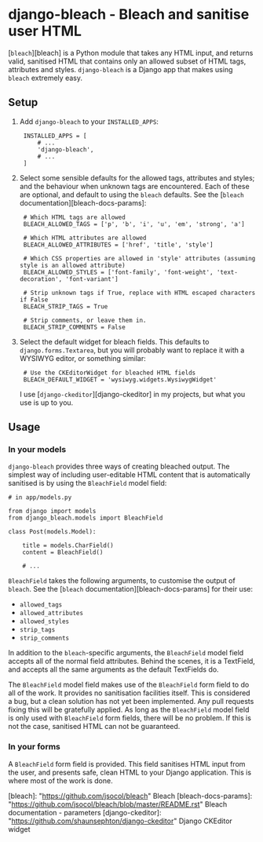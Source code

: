 django-bleach - Bleach and sanitise user HTML
=============================================

[`bleach`][bleach] is a Python module that takes any HTML input, and returns valid, sanitised HTML
that contains only an allowed subset of HTML tags, attributes and styles. `django-bleach` is a
Django app that makes using `bleach` extremely easy.

Setup
-----

1. Add `django-bleach` to your `INSTALLED_APPS`:

		INSTALLED_APPS = [
			# ...
			'django-bleach',
			# ...
		]

2. Select some sensible defaults for the allowed tags, attributes and styles; and the behaviour when
   unknown tags are encountered. Each of these are optional, and default to using the `bleach`
   defaults. See the [`bleach` documentation][bleach-docs-params]:

		# Which HTML tags are allowed
		BLEACH_ALLOWED_TAGS = ['p', 'b', 'i', 'u', 'em', 'strong', 'a']
		
		# Which HTML attributes are allowed
		BLEACH_ALLOWED_ATTRIBUTES = ['href', 'title', 'style']
		
		# Which CSS properties are allowed in 'style' attributes (assuming style is an allowed attribute)
		BLEACH_ALLOWED_STYLES = ['font-family', 'font-weight', 'text-decoration', 'font-variant']

		# Strip unknown tags if True, replace with HTML escaped characters if False
		BLEACH_STRIP_TAGS = True

		# Strip comments, or leave them in.
		BLEACH_STRIP_COMMENTS = False

3. Select the default widget for bleach fields. This defaults to `django.forms.Textarea`, but you
   will probably want to replace it with a WYSIWYG editor, or something similar:

		# Use the CKEditorWidget for bleached HTML fields
   		BLEACH_DEFAULT_WIDGET = 'wysiwyg.widgets.WysiwygWidget'

   I use [`django-ckeditor`][django-ckeditor] in my projects, but what you use is up to you.

Usage
-----

### In your models

`django-bleach` provides three ways of creating bleached output. The simplest way of including
user-editable HTML content that is automatically sanitised is by using the `BleachField` model
field:

	# in app/models.py

	from django import models
	from django_bleach.models import BleachField

	class Post(models.Model):

		title = models.CharField()
		content = BleachField()

		# ...

`BleachField` takes the following arguments, to customise the output of `bleach`. See the 
[`bleach` documentation][bleach-docs-params] for their use:

* `allowed_tags`
* `allowed_attributes`
* `allowed_styles`
* `strip_tags`
* `strip_comments`

In addition to the `bleach`-specific arguments, the `BleachField` model field accepts all of the
normal field attributes. Behind the scenes, it is a TextField, and accepts all the same arguments as
the default TextFields do.

The `BleachField` model field makes use of the `BleachField` form field to do all of the work. It
provides no sanitisation facilities itself. This is considered a bug, but a clean solution has not
yet been implemented. Any pull requests fixing this will be gratefully applied. As long as the
`BleachField` model field is only used with `BleachField` form fields, there will be no problem. If
this is not the case, sanitised HTML can not be guaranteed.

### In your forms

A `BleachField` form field is provided. This field sanitises HTML input from the user, and presents
safe, clean HTML to your Django application. This is where most of the work is done.



[bleach]: "https://github.com/jsocol/bleach" Bleach
[bleach-docs-params]: "https://github.com/jsocol/bleach/blob/master/README.rst" Bleach documentation - parameters
[django-ckeditor]: "https://github.com/shaunsephton/django-ckeditor" Django CKEditor widget

